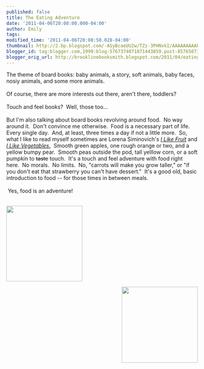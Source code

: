 ```yaml
---
published: false
title: The Eating Adventure
date: '2011-04-06T20:08:00.000-04:00'
author: Emily
tags: 
modified_time: '2011-04-06T20:08:50.028-04:00'
thumbnail: http://2.bp.blogspot.com/-ASyBcaeUU2w/TZz-3PHNvkI/AAAAAAAAAPU/WYgU3jFinlk/s72-c/0763652830.jpg
blogger_id: tag:blogger.com,1999:blog-5767374071871443859.post-8576587369172590712
blogger_orig_url: http://brooklinebooksmith.blogspot.com/2011/04/eating-adventure.html
---
```


The theme of board books: baby animals, a story, soft animals, baby faces, nosiy animals, and some more&nbsp;animals.&nbsp; <br /><br />Of course, there are more interests out there, aren't there, toddlers?&nbsp; <br /><br />Touch and feel books?&nbsp; Well, those too...&nbsp; <br /><br />But I'm also talking about board books revolving around food.&nbsp; No way around it.&nbsp; Don't convince me otherwise.&nbsp; Food is a necessary part of life.&nbsp; Every single day.&nbsp; And, at least, three times a day if not a little more.&nbsp; So, what I like to read myself sometimes are&nbsp;Lorena Siminovich's<em>&nbsp;<a href="http://www.candlewick.com/cat.asp?browse=Title&amp;mode=book&amp;isbn=0763648035&amp;pix=n">I Like Fruit</a></em> and <a href="http://www.candlewick.com/cat.asp?browse=Title&amp;mode=book&amp;isbn=0763652830&amp;pix=n"><em>I Like Vegetables</em>.</a>&nbsp; Smooth green apples,&nbsp;one rough orange or two, and&nbsp;a yellow bumpy pear.&nbsp; Smooth peas outside the pod, tall yelllow corn, or a soft pumpkin to <strike>taste</strike> touch.&nbsp; It's a touch and feel adventure with food right here.&nbsp; No morals.&nbsp; No limits.&nbsp; No, "carrots will make you grow taller," or "if you don't eat that strawberry you can't have dessert."&nbsp; It's a good old, basic introduction to food -- for those times in between meals.<br /><br />&nbsp;Yes, food is an adventure!<br /><br /><div class="separator" style="clear: both; text-align: center;"><a href="http://2.bp.blogspot.com/-ASyBcaeUU2w/TZz-3PHNvkI/AAAAAAAAAPU/WYgU3jFinlk/s1600/0763652830.jpg" imageanchor="1" style="clear: left; cssfloat: left; float: left; margin-bottom: 1em; margin-right: 1em;"><img border="0" height="199" r6="true" src="http://2.bp.blogspot.com/-ASyBcaeUU2w/TZz-3PHNvkI/AAAAAAAAAPU/WYgU3jFinlk/s200/0763652830.jpg" width="200" /></a></div><br /><div class="separator" style="clear: both; text-align: center;"><a href="http://1.bp.blogspot.com/-5jtbzm-d01Q/TZz-5Lxke8I/AAAAAAAAAPY/_zkJvrDtkRg/s1600/I-like-fruit-book.jpg" imageanchor="1" style="clear: right; cssfloat: right; float: right; margin-bottom: 1em; margin-left: 1em;"><img border="0" height="200" r6="true" src="http://1.bp.blogspot.com/-5jtbzm-d01Q/TZz-5Lxke8I/AAAAAAAAAPY/_zkJvrDtkRg/s200/I-like-fruit-book.jpg" width="200" /></a></div>